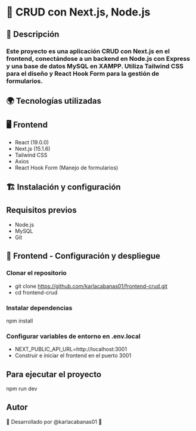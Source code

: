 # 🚀 CRUD con Next.js, Node.js

## 📌 Descripción

### Este proyecto es una aplicación CRUD con Next.js en el frontend, conectándose a un backend en Node.js con Express y una base de datos MySQL en XAMPP. Utiliza Tailwind CSS para el diseño y React Hook Form para la gestión de formularios.

## 🌍 Tecnologías utilizadas

## 🖥️ Frontend

- React (19.0.0)
- Next.js (15.1.6)
- Tailwind CSS
- Axios
- React Hook Form (Manejo de formularios)

## 🏗️ Instalación y configuración

## Requisitos previos

- Node.js
- MySQL
- Git

## 🎨 Frontend - Configuración y despliegue

### Clonar el repositorio

- git clone https://github.com/karlacabanas01/frontend-crud.git
- cd frontend-crud

### Instalar dependencias

npm install

### Configurar variables de entorno en .env.local

- NEXT_PUBLIC_API_URL=http://localhost:3001
- Construir e iniciar el frontend en el puerto 3001

## Para ejecutar el proyecto

npm run dev

## Autor

📌 Desarrollado por @karlacabanas01 🚀
